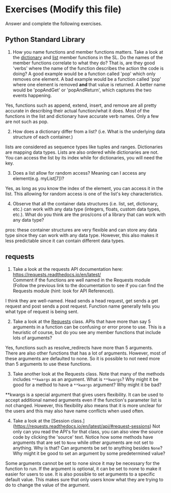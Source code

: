 # Exercises (Modify this file)

Answer and complete the following exercises.

## Python Standard Library

1. How you name functions and member functions matters. Take a look at the [dictionary](https://docs.python.org/3/library/stdtypes.html#typesmapping) 
and [list](https://docs.python.org/3/library/stdtypes.html#sequence-types-list-tuple-range) member functions in the SL. 
Do the names of the member functions correlate to what they do? That is, are they good 'verbs' where the name of the function describes the action the code is doing? A good example would be a function called 'pop' which only removes one element. A bad example would be a function called 'pop' where one element is removed **and** that value is returned. A better name would be 'popAndGet' or 'popAndReturn', which captures the two events happening.

Yes, functions such as append, extend, insert, and remove are all pretty accurate in describing their actual function/what it does. Most of the functions in the list and dictionary have accurate verb names. Only a few are not such as pop. 

2. How does a dictionary differ from a list? (i.e. What is the underlying data structure of each container.)

lists are considered as sequence types like tuples and ranges. Dictionaries are mapping data types. Lists are also ordered while dictionaries are not. You can access the list by its index while for dictionaries, you will need the key.

3. Does a list allow for random access? Meaning can I access any element(e.g. myList[7])?

Yes, as long as you know the index of the element, you can access it in the list. This allowing for random access is one of the list's key characteristics. 

4. Observe that all the container data structures (i.e. list, set, dictionary, etc.) can work with any data type (integers, floats, custom data types, etc.). 
What do you think are the pros/cons of a library that can work with any data type?

pros: these container structures are very flexible and can store any data type since they can work with any data type. However, this also makes it less predictable since it can contain different data types.  
## requests

1. Take a look at the requests API documentation here: https://requests.readthedocs.io/en/latest/  
Comment if the functions are well named in the Requests module (Follow the previous link to the documentation to see if you can find the Requests module (hint: look for API Reference)).

I think they are well-named. Head sends a head request, get sends a get request and post sends a post request. 
Function name generally tells you what type of request is being sent. 

2. Take a look at the [Requests](https://requests.readthedocs.io/en/latest/api/#lower-level-classes) class. APIs that have more than say 5 arguments in a function can be confusing or error prone to use. This is a heuristic of course, but do you see any member functions that include lots of arguments?

Yes, functions such as resolve_redirects have more than 5 arguments. There are also other functions that has a lot of arguments. However, most of these arguments are defaulted to none. So it is possible to not need more than 5 arguments to use these functions.

3. Take another look at the Requests class. Note that many of the methods includes `**kwargs` as an argument. What is `**kwargs`? Why might it be good for a method to have a `**kwargs` argument? Why might it be bad?  

**kwargs is a special argument that gives users flexibility. It can be used to accept additional named arguments even if the function's parameter list is not changed. However, this flexibility also means that it is more unclear for the users and this may also have name conflicts when used often.

4. Take a look at the [Session class.] (https://requests.readthedocs.io/en/latest/api/#request-sessions) Not only can you read the API's for that class, you can also view the source code by clicking the 'source' text. 
Notice how some methods have arguments that are set to `None` while other arguments are not set to anything. Why is that? Can arguments be set to anything besides `None`? Why might it be good to set an argument by some predetermined value?


Some arguments cannot be set to none since it may be necessary for the function to run. If the argument is optional, it can be set to none to make it easier for users to use. It is also possible to set arguments to a specific default value. This makes sure that only users know what they are trying to do to change the value of the argument. 